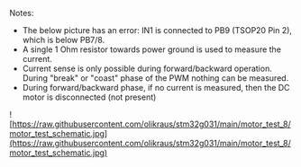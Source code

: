 
Notes: 
  * The below picture has an error: IN1 is connected to PB9 (TSOP20 Pin 2), which is below PB7/8.
  * A single 1 Ohm resistor towards power ground is used to measure the current.
  * Current sense is only possible during forward/backward operation. During "break" or "coast" phase of the PWM nothing can be measured.
  * During forward/backward phase, if no current is measured, then the DC motor is disconnected (not present)

![https://raw.githubusercontent.com/olikraus/stm32g031/main/motor_test_8/motor_test_schematic.jpg](https://raw.githubusercontent.com/olikraus/stm32g031/main/motor_test_8/motor_test_schematic.jpg)

